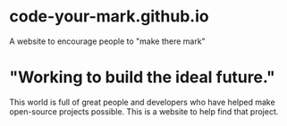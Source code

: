 # code-your-mark.github.io
A website to encourage people to "make there mark" 

# "Working to build the ideal future."

This world is full of great people and developers who have helped make open-source projects possible. This is a website to help find that project.  
